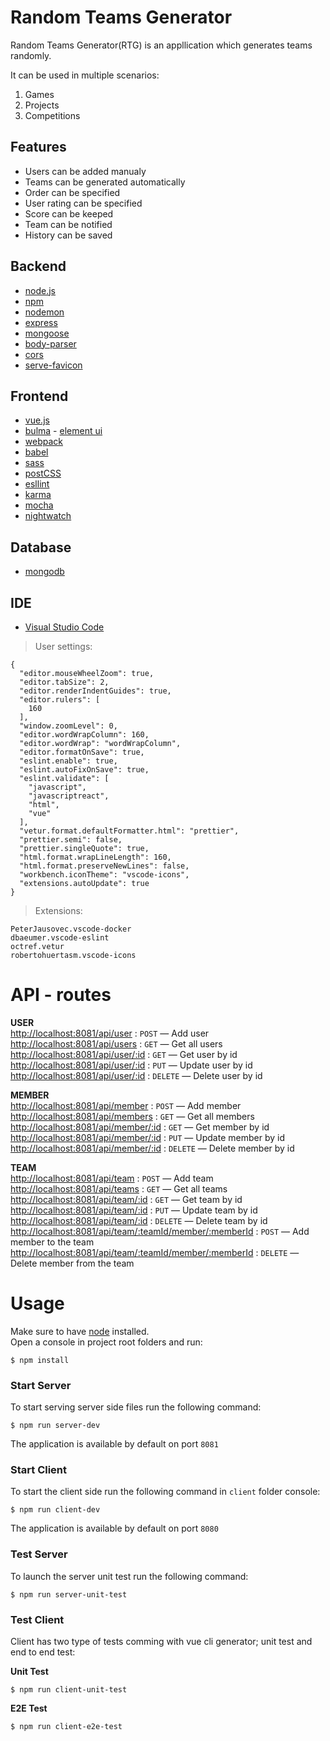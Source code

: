 
# Random Teams Generator
Random Teams Generator(RTG) is an appllication which generates teams randomly.

It can be used in multiple scenarios:
1. Games
2. Projects
3. Competitions

## Features

- Users can be added manualy
- Teams can be generated automatically
- Order can be specified
- User rating can be specified
- Score can be keeped
- Team can be notified
- History can be saved

## Backend
- [node.js](https://nodejs.org/en/)
- [npm](https://www.npmjs.com/)
- [nodemon](https://nodemon.io/)
- [express](https://expressjs.com/)
- [mongoose](http://mongoosejs.com/)
- [body-parser](https://github.com/expressjs/body-parser)
- [cors](https://github.com/expressjs/cors)
- [serve-favicon](https://github.com/expressjs/serve-favicon)

## Frontend

- [vue.js](https://vuejs.org/)
- [bulma](https://bulma.io/) - [element ui](http://element.eleme.io/#/en-US)
- [webpack](https://webpack.js.org/)
- [babel](https://babeljs.io/)
- [sass](http://sass-lang.com/)
- [postCSS](https://github.com/postcss/postcss)
- [esllint](https://eslint.org/)
- [karma](https://karma-runner.github.io/2.0/index.html)
- [mocha](https://mochajs.org/)
- [nightwatch](http://nightwatchjs.org/)

## Database

- [mongodb](https://www.mongodb.com/)

## IDE

- [Visual Studio Code](https://code.visualstudio.com/)

> User settings:

```
{
  "editor.mouseWheelZoom": true,
  "editor.tabSize": 2,
  "editor.renderIndentGuides": true,
  "editor.rulers": [
    160
  ],
  "window.zoomLevel": 0,
  "editor.wordWrapColumn": 160,
  "editor.wordWrap": "wordWrapColumn",
  "editor.formatOnSave": true,
  "eslint.enable": true,
  "eslint.autoFixOnSave": true,
  "eslint.validate": [
    "javascript",
    "javascriptreact",
    "html",
    "vue"
  ],
  "vetur.format.defaultFormatter.html": "prettier",
  "prettier.semi": false,
  "prettier.singleQuote": true,
  "html.format.wrapLineLength": 160,
  "html.format.preserveNewLines": false,
  "workbench.iconTheme": "vscode-icons",
  "extensions.autoUpdate": true
}
```
 
> Extensions:

 ```
PeterJausovec.vscode-docker
dbaeumer.vscode-eslint
octref.vetur
robertohuertasm.vscode-icons
```

# API - routes

**USER** <br>
  [http://localhost:8081/api/user](http://localhost:8081/api/user) : `POST` — Add user <br>
  [http://localhost:8081/api/users](http://localhost:8081/api/users) : `GET` — Get all users <br>
  [http://localhost:8081/api/user/:id](http://localhost:8081/api/user/:id) : `GET` — Get user by id <br>
  [http://localhost:8081/api/user/:id](http://localhost:8081/api/user/:id) : `PUT` — Update user by id <br>
  [http://localhost:8081/api/user/:id](http://localhost:8081/api/user/:id) : `DELETE` — Delete user by id <br>
  
**MEMBER** <br>
  [http://localhost:8081/api/member](http://localhost:8081/api/member) : `POST` — Add member <br>
  [http://localhost:8081/api/members](http://localhost:8081/api/members) : `GET` — Get all members <br>
  [http://localhost:8081/api/member/:id](http://localhost:8081/api/member/:id) : `GET` — Get member by id <br>
  [http://localhost:8081/api/member/:id](http://localhost:8081/api/member/:id) : `PUT` — Update member by id <br>
  [http://localhost:8081/api/member/:id](http://localhost:8081/api/member/:id) : `DELETE` — Delete member by id <br>
  
  **TEAM** <br>
  [http://localhost:8081/api/team](http://localhost:8081/api/team) : `POST` — Add team <br>
  [http://localhost:8081/api/teams](http://localhost:8081/api/teams) : `GET` — Get all teams <br>
  [http://localhost:8081/api/team/:id](http://localhost:8081/api/team/:id) : `GET` — Get team by id <br>
  [http://localhost:8081/api/team/:id](http://localhost:8081/api/team/:id) : `PUT` — Update team by id <br>
  [http://localhost:8081/api/team/:id](http://localhost:8081/api/team/:id) : `DELETE` — Delete team by id <br>
  [http://localhost:8081/api/team/:teamId/member/:memberId](http://localhost:8081/api/team/:teamId/member/:memberId) : `POST` — Add member to the team <br>
  [http://localhost:8081/api/team/:teamId/member/:memberId](http://localhost:8081/api/team/:teamId/member/:memberId) : `DELETE` — Delete member from the team <br>

# Usage

Make sure to have [node](https://nodejs.org/en/) installed.<br>
Open a console in project root folders and run:

```
$ npm install
```

### Start Server

To start serving server side files run the following command:

```
$ npm run server-dev
```

The application is available by default on port `8081`

### Start Client

To start the client side run the following command in `client` folder console:

```
$ npm run client-dev
```

The application is available by default on port `8080`

### Test Server

To launch the server unit test run the following command:

```
$ npm run server-unit-test
```

### Test Client

Client has two type of tests comming with vue cli generator; unit test and end to end test:

**Unit Test**

```
$ npm run client-unit-test
```

**E2E Test**

```
$ npm run client-e2e-test
```



